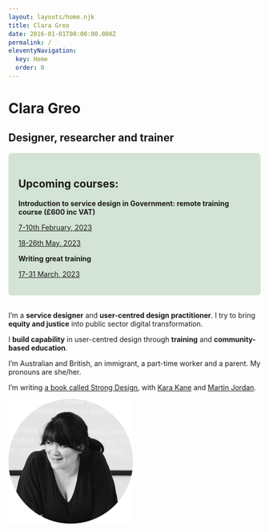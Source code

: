 ```yaml
---
layout: layouts/home.njk
title: Clara Greo
date: 2016-01-01T00:00:00.000Z
permalink: /
eleventyNavigation:
  key: Home
  order: 0
---
```

# Clara Greo

## Designer, researcher and trainer

<div style="padding: 20px; background-color: #d3e3d5; border-radius: 7px">

## Upcoming courses:

**Introduction to service design in Government: remote training course (£600 inc VAT)**

<a href="https://www.tickettailor.com/events/ignaciaandclara/833939/">7-10th February, 2023</a>

<a href="https://www.tickettailor.com/events/ignaciaandclara/837350/">18-26th May, 2023</a>

**Writing great training** 

<a href="https://www.tickettailor.com/events/claragreo/839772">17-31 March, 2023</a>

<p></div>
<br />

I’m a **service designer** and **user-centred design practitioner**. I try to bring **equity and justice** into public sector digital transformation. 

I **build capability** in user-centred design through **training** and **community-based education**. 

I’m Australian and British, an immigrant, a part-time worker and a parent. My pronouns are she/her.

I’m writing [a book called Strong Design](http://strongdesignbook.com/), with [Kara Kane](https://twitter.com/karakane_kk) and [Martin Jordan](http://martinjordan.com/).

![black and white photo of Clara presenting a training course. She is leaning forward, talking to someone. There is a training slide in the background. ](/static/img/clara-circle-250.png)